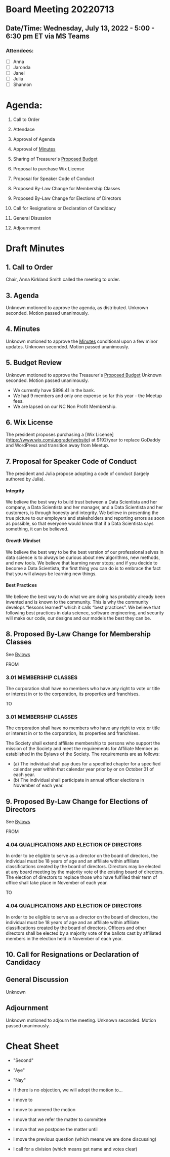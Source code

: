 # Board Meeting 20220713

## Date/Time: Wednesday, July 13, 2022 - 5:00 - 6:30 pm ET via MS Teams

### Attendees: 

- [ ] Anna
- [ ] Jaronda
- [ ] Janel
- [ ] Julia
- [ ] Shannon

# Agenda:
1. Call to Order
2. Attendace
3. Approval of Agenda
4. Approval of [Minutes](../BoardMinutes/20211207.md)
5. Sharing of Treasurer's [Proposed Budget](../PoliciesFiles/DSS_2022_Budget_Actual_20220710.xlsx)
6. Proposal to purchase Wix License
7. Proposal for Speaker Code of Conduct
8. Proposed By-Law Change for Membership Classes
9. Proposed By-Law Change for Elections of Directors
10. Call for Resignations or Declaration of Candidacy

0. General Disussion
0. Adjournment

# Draft Minutes

## 1. Call to Order
Chair, Anna Kirkland Smith called the meeting to order.

## 3. Agenda
Unknown motioned to approve the agenda, as distributed. Unknown seconded. Motion passed unanimously. 

## 4. Minutes
Unknown motioned to approve the [Minutes](../BoardMinutes/20211207.md) conditional upon a few minor updates. Unknown seconded. Motion passed unanimously.

## 5. Budget Review
Unknown motioned to approve the Treasurer's [Proposed Budget](../PoliciesFiles/DSS_2022_Budget_Actual_20220710.xlsx) Unknown seconded. Motion passed unanimously.

* We currently have $898.41 in the bank. 
* We had 9 members and only one expense so far this year - the Meetup fees. 
* We are lapsed on our NC Non Profit Membership.

## 6. Wix License
The president proposes purchasing a [Wix License]
(https://www.wix.com/upgrade/website) at $192/year to replace GoDaddy and WordPress and transition away from Meetup.

## 7. Proposal for Speaker Code of Conduct

The president and Julia propose adopting a code of conduct (largely authored by Julia).

#### Integrity

We believe the best way to build trust between a Data Scientista and her company, a Data Scientista and her manager, and a Data Scientista and her customers, is through honesty and integrity. We believe in presenting the true picture to our employers and stakeholders and reporting errors as soon as possible, so that everyone would know that if a Data Scientista says something, it can be believed.
 
#### Growth Mindset

We believe the best way to be the best version of our professional selves in data science is to always be curious about new algorithms, new methods, and new tools. We believe that learning never stops; and if you decide to become a Data Scientista, the first thing you can do is to embrace the fact that you will always be learning new things.

#### Best Practices

We believe the best way to do what we are doing has probably already been invented and is known to the community. This is why the community develops “lessons learned” which it calls “best practices”. We believe that following best practices in data science, software engineering, and security will make our code, our designs and our models the best they can be.

## 8. Proposed By-Law Change for Membership Classes
See [Bylows](../Bylaws.md)

FROM 
### 3.01 MEMBERSHIP CLASSES 
The corporation shall have no members who have any right to vote or title or interest in or to the corporation, its properties and franchises.

TO
### 3.01 MEMBERSHIP CLASSES 
The corporation shall have no members who have any right to vote or title or interest in or to the corporation, its properties and franchises.

The Society shall extend affiliate membership to persons who support the mission of the Society and meet the requirements for Affiliate Member as established in the Bylaws of the Society. The requirements are as follows:
* (a) The individual shall pay dues for a specified chapter for a specified calendar year within that calendar year prior by or on October 31 of each year.
* (b) The individual shall participate in annual officer elections in November of each year.


## 9. Proposed By-Law Change for Elections of Directors
See [Bylows](../Bylaws.md)

FROM
### 4.04 QUALIFICATIONS AND ELECTION OF DIRECTORS 
In order to be eligible to serve as a director on the board of directors, the individual must be 18 years of age and an affiliate within affiliate classifications created by the board of directors. Directors may be elected at any board meeting by the majority vote of the existing board of directors. The election of directors to replace those who have fulfilled their term of office shall take place in November of each year. 

TO
### 4.04 QUALIFICATIONS AND ELECTION OF DIRECTORS 
In order to be eligible to serve as a director on the board of directors, the individual must be 18 years of age and an affiliate within affiliate classifications created by the board of directors. Officers and other directors shall be elected by a majority vote of the ballots cast by affiliated members in the election held in November of each year.

## 10. Call for Resignations or Declaration of Candidacy

## General Discussion
Unknown


## Adjournment
Unknown motioned to adjourn the meeting. Unknown seconded. Motion passed unanimously.

# Cheat Sheet

* "Second"
* "Aye"
* "Nay"

* If there is no objection, we will adopt the motion to...

* I move to
* I move to ammend the motion
* I move that we refer the matter to committee
* I move that we postpone the matter until
* I move the previous question (which means we are done discussing)
* I call for a division (which means get name and votes clear)
